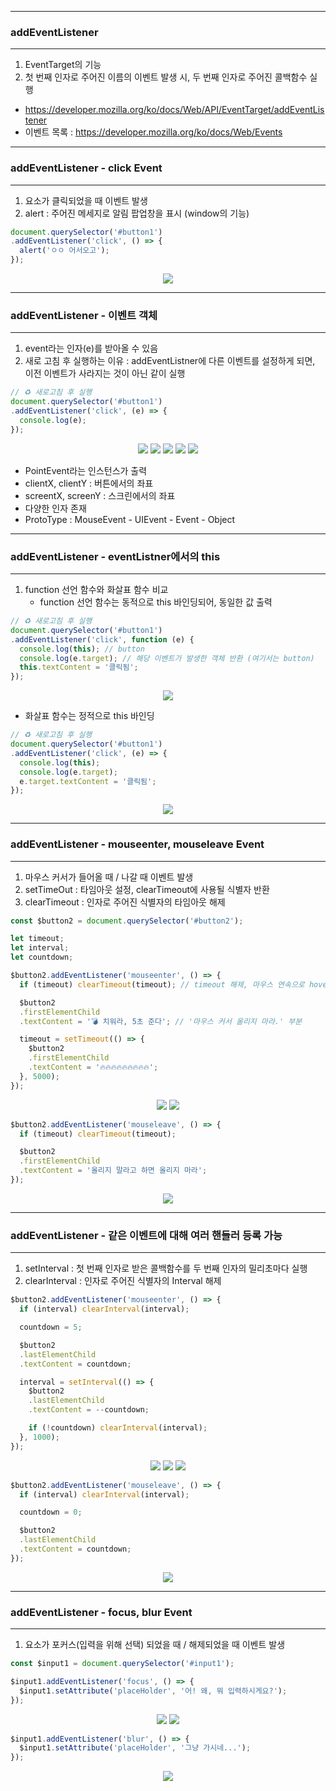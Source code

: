 -----
### addEventListener
-----
1. EventTarget의 기능
2. 첫 번째 인자로 주어진 이름의 이벤트 발생 시, 두 번째 인자로 주어진 콜백함수 실행
  - https://developer.mozilla.org/ko/docs/Web/API/EventTarget/addEventListener
  - 이벤트 목록 : https://developer.mozilla.org/ko/docs/Web/Events

-----
### addEventListener - click Event
-----
1. 요소가 클릭되었을 때 이벤트 발생
2. alert : 주어진 메세지로 알림 팝업창을 표시 (window의 기능)
```js
document.querySelector('#button1')
.addEventListener('click', () => {
  alert('ㅇㅇ 어서오고');
});
```
<div align="center">
<img src="https://github.com/sooyounghan/Java/assets/34672301/7f73c7e2-908e-4cac-add8-ef3f9b5e14c1">
</div>

-----
### addEventListener - 이벤트 객체
-----
1. event라는 인자(e)를 받아올 수 있음
2. 새로 고침 후 실행하는 이유 : addEventListner에 다른 이벤트를 설정하게 되면, 이전 이벤트가 사라지는 것이 아닌 같이 실행 
```js
// ♻️ 새로고침 후 실행
document.querySelector('#button1')
.addEventListener('click', (e) => {
  console.log(e);
});
```
<div align="center">
<img src="https://github.com/sooyounghan/Java/assets/34672301/b160ab6d-b4e4-44aa-90a4-0245f0c7d69c">
<img src="https://github.com/sooyounghan/Java/assets/34672301/e519695c-2416-4dc5-8ecf-e884b0192ee4">
<img src="https://github.com/sooyounghan/Java/assets/34672301/e37586b1-96de-4ffd-9f88-aa7b2d46aac4">
<img src="https://github.com/sooyounghan/Java/assets/34672301/ef587fd0-4ce6-430e-9709-4a22eda863f6">
<img src="https://github.com/sooyounghan/Java/assets/34672301/204b74bc-ac87-4e17-85bd-59a8ce7c7b59">
</div>

  - PointEvent라는 인스턴스가 출력
  - clientX, clientY : 버튼에서의 좌표
  - screentX, screenY : 스크린에서의 좌표
  - 다양한 인자 존재
  - ProtoType : MouseEvent - UIEvent - Event - Object

----
### addEventListener - eventListner에서의 this
----
1. function 선언 함수와 화살표 함수 비교
   - function 선언 함수는 동적으로 this 바인딩되어, 동일한 값 출력
```js
// ♻️ 새로고침 후 실행
document.querySelector('#button1')
.addEventListener('click', function (e) {
  console.log(this); // button
  console.log(e.target); // 해당 이벤트가 발생한 객체 반환 (여기서는 button)
  this.textContent = '클릭됨';
});
```
<div align="center">
<img src="https://github.com/sooyounghan/Java/assets/34672301/d46fa035-8a01-46c2-aff2-187668acc97b">
</div>

  - 화살표 함수는 정적으로 this 바인딩
```js
// ♻️ 새로고침 후 실행
document.querySelector('#button1')
.addEventListener('click', (e) => {
  console.log(this);
  console.log(e.target);
  e.target.textContent = '클릭됨';
});
```
<div align="center">
<img src="https://github.com/sooyounghan/Java/assets/34672301/6805924d-3128-4c4d-ac1f-537b04dc678b">
</div>

-----
### addEventListener - mouseenter, mouseleave Event
-----
1. 마우스 커서가 들어올 때 / 나갈 때 이벤트 발생
2. setTimeOut : 타임아웃 설정, clearTimeout에 사용될 식별자 반환
3. clearTimeout : 인자로 주어진 식별자의 타임아웃 해제
```js
const $button2 = document.querySelector('#button2');

let timeout;
let interval;
let countdown;
```

```js
$button2.addEventListener('mouseenter', () => {
  if (timeout) clearTimeout(timeout); // timeout 해제, 마우스 연속으로 hover했을 때, 이전 것을 취소하고 새 timeout을 시작하기 위함 

  $button2
  .firstElementChild
  .textContent = '💣 치워라, 5초 준다'; // '마우스 커서 올리지 마라.' 부분

  timeout = setTimeout(() => {
    $button2
    .firstElementChild
    .textContent = '🔥🔥🔥🔥🔥🔥🔥🔥🔥';
  }, 5000);
});
```
<div align="center">
<img src="https://github.com/sooyounghan/Java/assets/34672301/31109981-07b1-4c7f-a6fb-29d8b2b3b623">
<img src="https://github.com/sooyounghan/Java/assets/34672301/5a36ccb7-fb31-410f-8b7e-b5a169ff9243">
</div>

```js
$button2.addEventListener('mouseleave', () => {
  if (timeout) clearTimeout(timeout);

  $button2
  .firstElementChild
  .textContent = '올리지 말라고 하면 올리지 마라';
});
```
<div align="center">
<img src="https://github.com/sooyounghan/Java/assets/34672301/2ab07a59-983c-4315-ac9c-a5291d732598">
</div>

-----
### addEventListener - 같은 이벤트에 대해 여러 핸들러 등록 가능
-----
1. setInterval : 첫 번째 인자로 받은 콜백함수를 두 번째 인자의 밀리초마다 실행
2. clearInterval : 인자로 주어진 식별자의 Interval 해제

```js
$button2.addEventListener('mouseenter', () => {
  if (interval) clearInterval(interval);

  countdown = 5;

  $button2
  .lastElementChild
  .textContent = countdown;

  interval = setInterval(() => {
    $button2
    .lastElementChild
    .textContent = --countdown;

    if (!countdown) clearInterval(interval);
  }, 1000);
});
```
<div align="center">
<img src="https://github.com/sooyounghan/Java/assets/34672301/3364f3ce-48d1-4c5d-8f27-c24271a2f93a">
<img src="https://github.com/sooyounghan/Java/assets/34672301/0a24fb06-afc3-4bc3-8bef-d58a2d4c4550">
<img src="https://github.com/sooyounghan/Java/assets/34672301/fa5b0d20-48bf-4ef0-a851-a07de634e1fc">
</div>

```js
$button2.addEventListener('mouseleave', () => {
  if (interval) clearInterval(interval);

  countdown = 0;

  $button2
  .lastElementChild
  .textContent = countdown;
});
```
<div align="center">
<img src="https://github.com/sooyounghan/Java/assets/34672301/34cb96db-978b-49b2-a52d-7f9d60740230">
</div>

-----
### addEventListener - focus, blur Event
-----
1. 요소가 포커스(입력을 위해 선택) 되었을 때 / 해제되었을 때 이벤트 발생
```js
const $input1 = document.querySelector('#input1');
```
```js
$input1.addEventListener('focus', () => {
  $input1.setAttribute('placeHolder', '어! 왜, 뭐 입력하시게요?');
});
```
<div align="center">
<img src="https://github.com/sooyounghan/Java/assets/34672301/22a2aa91-111b-4ff6-b49f-41b56d1c222c">
<img src="https://github.com/sooyounghan/Java/assets/34672301/fff3a108-5f9d-4aff-9e4b-404c822682a0">
</div>

```js
$input1.addEventListener('blur', () => {
  $input1.setAttribute('placeHolder', '그냥 가시네...');
});
```
<div align="center">
<img src="https://github.com/sooyounghan/Java/assets/34672301/065394d6-de88-48d2-b496-98fe225d24ca">
</div>

